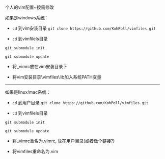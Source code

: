 个人的vim配置~按需修改


如果是windows系统：

  * `cd` 到vim安装目录 `git clone https://github.com/KohPoll/vimfiles.git`

  * `cd` 到vimfilels目录
  
  `git submodule init`

  `git submodule update`
  
  * 将_vimrc放在vim安装目录下

  * 将vim安装目录\vimfiles\lib加入系统PATH变量
  
----

如果是linux/mac系统：

  * `cd` 到用户目录 `git clone https://github.com/KohPoll/vimfiles.git`

  * `cd` 到vimfilels目录
  
  `git submodule init`

  `git submodule update`

  * 将_vimrc重名为.vimrc, 放在用户目录(或者做个链接?)

  * 将vimfiles重命名为.vim
